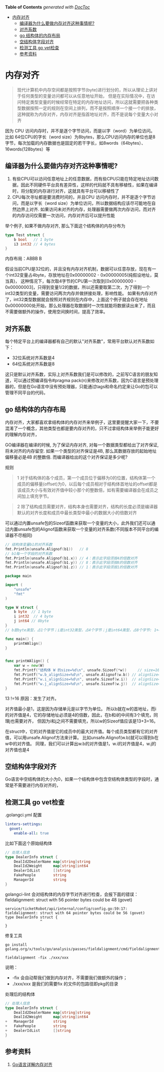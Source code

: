 <!-- START doctoc generated TOC please keep comment here to allow auto update -->
<!-- DON'T EDIT THIS SECTION, INSTEAD RE-RUN doctoc TO UPDATE -->
**Table of Contents**  *generated with [DocToc](https://github.com/thlorenz/doctoc)*

- [内存对齐](#%E5%86%85%E5%AD%98%E5%AF%B9%E9%BD%90)
  - [编译器为什么要做内存对齐这种事情呢?](#%E7%BC%96%E8%AF%91%E5%99%A8%E4%B8%BA%E4%BB%80%E4%B9%88%E8%A6%81%E5%81%9A%E5%86%85%E5%AD%98%E5%AF%B9%E9%BD%90%E8%BF%99%E7%A7%8D%E4%BA%8B%E6%83%85%E5%91%A2)
  - [对齐系数](#%E5%AF%B9%E9%BD%90%E7%B3%BB%E6%95%B0)
  - [go 结构体的内存布局](#go-%E7%BB%93%E6%9E%84%E4%BD%93%E7%9A%84%E5%86%85%E5%AD%98%E5%B8%83%E5%B1%80)
  - [空结构体字段对齐](#%E7%A9%BA%E7%BB%93%E6%9E%84%E4%BD%93%E5%AD%97%E6%AE%B5%E5%AF%B9%E9%BD%90)
  - [检测工具 go vet检查](#%E6%A3%80%E6%B5%8B%E5%B7%A5%E5%85%B7-go-vet%E6%A3%80%E6%9F%A5)
  - [参考资料](#%E5%8F%82%E8%80%83%E8%B5%84%E6%96%99)

<!-- END doctoc generated TOC please keep comment here to allow auto update -->

# 内存对齐

> 现代计算机中内存空间都是按照字节(byte)进行划分的，所以从理论上讲对于任何类型的变量访问都可以从任意地址开始，
> 但是在实际情况中，在访问特定类型变量的时候经常在特定的内存地址访问，所以这就需要把各种类型数据按照一定的规则在空间上排列，而不是按照顺序一个接一个的排放，这种就称为内存对齐，内存对齐是指首地址对齐，而不是说每个变量大小对齐

因为 CPU 访问内存时，并不是逐个字节访问，而是以字（word）为单位访问。
比如 64位CPU的字长（word size）为8bytes，那么CPU访问内存的单位也是8字节，每次加载的内存数据也是固定的若干字长，如8words（64bytes）、16words(128bytes）等



## 编译器为什么要做内存对齐这种事情呢? 

1. 有些CPU可以访问任意地址上的任意数据，而有些CPU只能在特定地址访问数据，因此不同硬件平台具有差异性，这样的代码就不具有移植性，如果在编译时，将分配的内存进行对齐，这就具有平台可以移植性了
2. CPU每次寻址都是要消费时间的，并且CPU 访问内存时，并不是逐个字节访问，而是以字长（word size）为单位访问，所以数据结构应该尽可能地在自然边界上对齐. 
   如果访问未对齐的内存，处理器需要做两次内存访问，而对齐的内存访问仅需要一次访问，内存对齐后可以提升性能

举个例子, 如果不做内存对齐, 那么下面这个结构体的内存分布为
```go
type Test struct {
 	b bool   // 1 byte
 	i3 int32 // 4 bytes
}
```
内存布局：ABBB B

假设当前CPU是32位的，并且没有内存对齐机制，数据可以任意存放，现在有一个int32变量占4byte，存放地址在0x00000002 - 0x00000005(纯假设地址，莫当真)，
这种情况下，每次取4字节的CPU第一次取到[0x00000000 - 0x00000003]，只得到变量1/2的数据，所以还需要取第二次，为了得到一个int32类型的变量，需要访问两次内存并做拼接处理，影响性能。
如果有内存对齐了，int32类型数据就会按照对齐规则在内存中，上面这个例子就会存在地址0x00000000处开始，那么处理器在取数据时一次性就能将数据读出来了，而且不需要做额外的操作，使用空间换时间，提高了效率。

## 对齐系数
每个特定平台上的编译器都有自己的默认"对齐系数"，常用平台默认对齐系数如下：

- 32位系统对齐系数是4
- 64位系统对齐系数是8

这只是默认对齐系数，实际上对齐系数我们是可以修改的，之前写C语言的朋友知道，可以通过预编译指令#pragma pack(n)来修改对齐系数，因为C语言是预处理器的，但是在Go语言中没有预处理器，只能通过tags和命名约定来让Go的包可以管理不同平台的代码，


## go 结构体的内存布局
内存对齐，大家都喜欢拿结构体的内存对齐来举例子，这里要提醒大家一下，不要混淆了一个概念，其他类型也都是要内存对齐的，只不过拿结构体来举例子能更好的理解内存对齐，

GO编译器在编译的时候, 为了保证内存对齐, 对每一个数据类型都给出了对齐保证, 将未对齐的内存留空. 
如果一个类型的对齐保证是4B, 那么其数据存放的起始地址偏移量必是4B 的整数倍. 而编译器给出的这个对齐保证是多少呢? 

规则
> 1 对于结构体的各个成员，第一个成员位于偏移为0的位置，结构体第一个成员的偏移量(offset)为0，以后每个成员相对于结构体首地址的offset都是该成员大小与有效对齐值中较小那个的整数倍，如有需要编译器会在成员之间加上填充字节。

> 2 除了结构成员需要对齐，结构本身也需要对齐，结构的长度必须是编译器默认的对齐长度和成员中最长类型中最小的数据大小的倍数对齐


可以通过内置unsafe包的Sizeof函数来获取一个变量的大小，此外我们还可以通过内置unsafe包的Alignof函数来获取一个变量的对齐系数(不同版本不同平台的编译器不尽相同)

```go
// 结构体变量b1的对齐系数
fmt.Println(unsafe.Alignof(b1))   // 8
// b1每一个字段的对齐系数
fmt.Println(unsafe.Alignof(b1.x)) // 4：表示此字段须按4的倍数对齐
fmt.Println(unsafe.Alignof(b1.y)) // 8：表示此字段须按8的倍数对齐
fmt.Println(unsafe.Alignof(b1.z)) // 1：表示此字段须按1的倍数对齐
```


```go
package main

import (
	"unsafe"
	"fmt"
)

type W struct {
	b byte  // 1 byte
	i int32  // 4 byte
	j int64 // 8byte
}
// b是byte类型，占1个字节；i是int32类型，占4个字节；j是int64类型，占8个字节: 1+4+8=13

func main() {
	printWAlign()
}


func printWAlign() {
    var w = new(W)
    fmt.Printf("结构体 W 的size=%d\n", unsafe.Sizeof(*w))     // size=16
    fmt.Printf("w.b_alignSize=%d\n", unsafe.Alignof(w.b)) // alignSize=1
    fmt.Printf("w.i_alignSize=%d\n", unsafe.Sizeof(w.i))  // alignSize=4
    fmt.Printf("w.j_alignSize=%d\n", unsafe.Sizeof(w.j))  // alignSize=8
}
```
13 !=16
原因：发生了对齐。

对齐值最小是1，这是因为存储单元是以字节为单位。
所以b就在w的首地址，而i的对齐值是4，它的存储地址必须是4的倍数，因此，在b和i的中间有3个填充，同理j也需要对齐，
但因为i和j之间不需要填充，所以w的Sizeof值应该是13+3=16。


在struct中，它的对齐值是它的成员中的最大对齐值。每个成员类型都有它的对齐值，可以用unsafe.Alignof方法来计算。
比如unsafe.Alignof(w.b)就可以得到b在w中的对齐值。
同理，我们可以计算出w.b的对齐值是1，w.i的对齐值是4，w.j的对齐值也是4


## 空结构体字段对齐
Go语言中空结构体的大小为0，如果一个结构体中包含空结构体类型的字段时，通常是不需要进行内存对齐的，




## 检测工具 go vet检查

.golangci.yml 配置
```yaml
linters-settings:
  govet:
    enable-all: true

```


比如下面这个原始结构体
```go
// 处理人信息
type DealerInfo struct {
	DealId2DealerName map[string]string
	DealId2Weight     map[string]int64
	DealerIdList      []string 
	FakePeople        string   
	ManagerId         string   
}

```

golangci-lint 会对结构体的内存字节对齐进行检查，会报下面的错误：
fieldalignment: struct with 56 pointer bytes could be 48 (govet)
```shell
service/ticketRobot/api/internal/config/config.go:59:17: fieldalignment: struct with 64 pointer bytes could be 56 (govet)
type DealerInfo struct {
                ^
}         
```

修复工具
```shell
go install golang.org/x/tools/go/analysis/passes/fieldalignment/cmd/fieldalignment@latest
```
```shell
fieldalignment -fix ./xxx/xxx
```
说明：
* -fix 会自动帮我们做到内存对齐，不需要我们做额外的操作；
* ./xxx/xxx 是我们的需要fix 的文件的包路径即pkg的目录

处理后的结构体
```go
// 处理人信息
type DealerInfo struct {
    DealId2DealerName map[string]string
    DealId2Weight     map[string]int64
+	ManagerId         string
+	FakePeople        string
+	DealerIdList      []string
}

```

## 参考资料
1. [Go语言详解内存对齐](https://blog.csdn.net/qq_53267860/article/details/124881698)